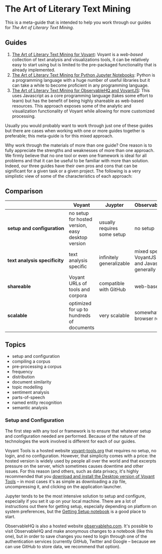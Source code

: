 # The Art of Literary Text Mining

This is a meta-guide that is intended to help you work through our guides for _The Art of Literary Text Mining_.

## Guides

1. [The Art of Literary Text Mining for Voyant](./voyant/): Voyant is a *web-based* collection of text analysis and visualizations tools, it can be relatively easy to start using but is limited to the pre-packaged functionality that is already implemented.
1. [The Art of Literary Text Mining for Python Jupyter Notebooks](../ipynb/ArtOfLiteraryTextAnalysis.ipynb): Python is a programming language with a huge number of useful libraries but it can take a while to become proficient in any programming language. 
1. [The Art of Literary Text Mining for ObservableHQ and VoyantJS](https://beta.observablehq.com/@sgsinclair/alta): This uses Javascript as a core programming language (takes some effort to learn) but has the benefit of being highly shareable as web-based resources. This approach exposes some of the analytic and visualization functionality of Voyant while allowing for more customized processing.

Usually you would probably want to work through just one of these guides but there are cases when working with one or more guides together is preferable; this meta-guide is for this mixed approach.

Why work through the materials of more than one guide? One reason is to fully appreciate the strengths and weaknesses of more than one approach. We firmly believe that no one tool or even one framework is ideal for all problems and that it can be useful to be familiar with more than solution. Indeed, our three guides have their own pros and cons that can be significant for a given task or a given project. The following is a very simplistic view of some of the characteristics of each approach:

## Comparison

| | Voyant | Juypter | ObservableHQ+VoyantJS |
|-|-|-|-|
| **setup&nbsp;and&nbsp;configuration** | no setup for hosted version, easy desktop version | usually requires some setup | no setup | 
| **text&nbsp;analysis&nbsp;specificity** | text analysis specific | infinitely generalizable | mixed specificity of VoyantJS for text analysis and Javascript more generally |
| **shareable** | Voyant URLs of tools and corpora | compatible with GitHub | web-based |
| **scalable** | optimized for up to hundreds of documents | very scalable | somewhat limited to browser resources |

## Topics

* setup and configuration
* compiling a corpus
* pre-processing a corpus
* frequency
* distribution
* document similarity
* topic modelling
* sentiment analysis
* parts-of-speech
* named entity recognition
* semantic analysis

### Setup and Configuration

The first step with any tool or framework is to ensure that whatever setup and configuration needed are performed. Because of the nature of the technologies the work involved is different for each of our guides.

Voyant Tools is a hosted website [voyant-tools.org](https://voyant-tools.org) that requires no setup, no login, and no configuration. However, that simplicity comes with a price: the hosted version is widely used by people all over the world and that excerpts pressure on the server, which sometimes causes downtime and other issues. For this reason (and others, such as data privacy, it's highly recommended that you [download and install the Desktop version of Voyant Tools](https://github.com/sgsinclair/VoyantServer/wiki/VoyantServer-Desktop) – in most cases it's as simple as downloading a zip file, uncompressing it, and clicking on the application launcher.

Jupyter tends to be the most intensive solution to setup and configure, especially if you set it up on your local machine. There are a lot of instructions out there for getting setup, especially depending on platform on system preferences, but the [Getting Setup notebook](https://nbviewer.jupyter.org/github/sgsinclair/alta/blob/master/ipynb/GettingSetup.ipynb) is a good place to start.

ObservableHQ is also a hosted website [observablehq.com](https://observablehq.com). It's possible to visit ObservableHQ and make anonymous changes to a notebook (like this one), but in order to save changes you need to login through one of the authentication services (currently GitHub, Twitter and Google – because we can use GitHub to store data, we recommend that option).